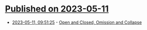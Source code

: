 # [Published on 2023-05-11](index.md)

* [2023-05-11, 09:51:25](https://lobste.rs/s/men8vf/open_closed_omission_collapse) - [Open and Closed, Omission and Collapse](https://brooker.co.za/blog/2023/05/10/open-closed.html)
